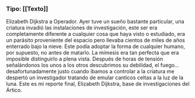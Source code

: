 ### Tipo: [[Texto]]
Elizabeth Dijkstra a Operador. 
Ayer tuve un sueño bastante particular, una criatura invadió las instalaciones de investigación, este ser era completamente diferente a cualquier cosa que haya visto o estudiado, era un parásito proveniente del espacio pero llevaba cientos de miles de años enterrado bajo la nieve. Este podía adoptar la forma de cualquier humano, por supuesto, no antes de matarlo. La mímesis era tan perfecta que era imposible distinguirlo a plena vista. Después de horas de tensión señalándonos los unos a los otros descubrimos su debilidad, el fuego... desafortunadamente justo cuando íbamos a controlar a la criatura me despertó    un investigador tratando de emular canticos celtas a la luz de la luna.
Este es mi reporte final, Elizabeth Dijkstra, base de investigaciones del Ártico.